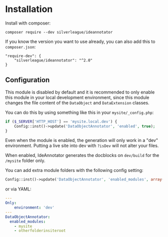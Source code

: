 # Installation

Install with composer:

```
composer require --dev silverleague/ideannotator
```

If you know the version you want to use already, you can also add this to `composer.json`:

```
"require-dev": {
    "silverleague/ideannotator": "^2.0"
}
```

## Configuration

This module is disabled by default and it is recommended to only enable this module in your local development environment, since this module changes the file content of the `DataObject` and `DataExtension` classes.

You can do this by using something like this in your `mysite/_config.php`:

```php
if ($_SERVER['HTTP_HOST'] == 'mysite.local.dev') {
    Config::inst()->update('DataObjectAnnotator', 'enabled', true);
}
```

Even when the module is enabled, the generation will only work in a "dev" environment. Putting a live site into dev with `?isDev` will not alter your files.

When enabled, IdeAnnotator generates the docblocks on `dev/build` for the `/mysite` folder only.

You can add extra module folders with the following config setting:

```php
Config::inst()->update('DataObjectAnnotator', 'enabled_modules', array('mysite', 'otherfolderinsiteroot'));
```
or via YAML:

```yml
---
Only:
    environment: 'dev'
---
DataObjectAnnotator:
  enabled_modules:
    - mysite
    - otherfolderinsiteroot
```

